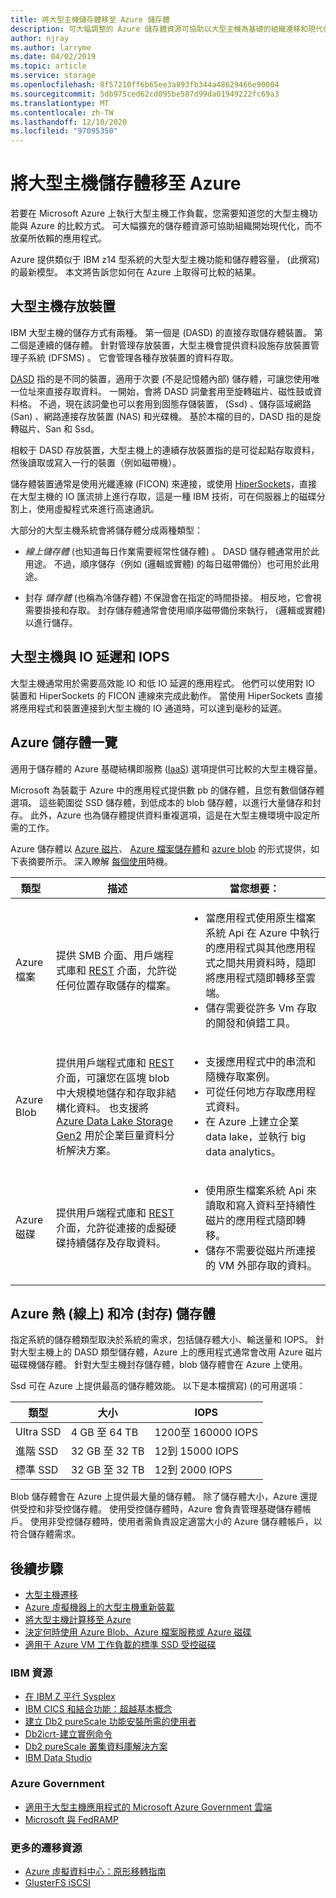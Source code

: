 ```yaml
---
title: 將大型主機儲存體移至 Azure 儲存體
description: 可大幅調整的 Azure 儲存體資源可協助以大型主機為基礎的組織遷移和現代化 IBM z14 應用程式。
author: njray
ms.author: larryme
ms.date: 04/02/2019
ms.topic: article
ms.service: storage
ms.openlocfilehash: 8f57210ff6b65ee3a893fb344a48629466e90004
ms.sourcegitcommit: 5db975ced62cd095be587d99da01949222fc69a3
ms.translationtype: MT
ms.contentlocale: zh-TW
ms.lasthandoff: 12/10/2020
ms.locfileid: "97095350"
---
```

# <a name="move-mainframe-storage-to-azure"></a>將大型主機儲存體移至 Azure

若要在 Microsoft Azure 上執行大型主機工作負載，您需要知道您的大型主機功能與 Azure 的比較方式。 可大幅擴充的儲存體資源可協助組織開始現代化，而不放棄所依賴的應用程式。

Azure 提供類似于 IBM z14 型系統的大型大型主機功能和儲存體容量， (此撰寫) 的最新模型。 本文將告訴您如何在 Azure 上取得可比較的結果。

## <a name="mainframe-storage-at-a-glance"></a>大型主機存放裝置

IBM 大型主機的儲存方式有兩種。 第一個是 (DASD) 的直接存取儲存體裝置。 第二個是連續的儲存體。 針對管理存放裝置，大型主機會提供資料設施存放裝置管理子系統 (DFSMS) 。 它會管理各種存放裝置的資料存取。

[DASD](https://en.wikipedia.org/wiki/Direct-access_storage_device) 指的是不同的裝置，適用于次要 (不是記憶體內部) 儲存體，可讓您使用唯一位址來直接存取資料。 一開始，會將 DASD 詞彙套用至旋轉磁片、磁性鼓或資料格。 不過，現在該詞彙也可以套用到固態存儲裝置， (Ssd) 、儲存區域網路 (San) 、網路連接存放裝置 (NAS) 和光碟機。 基於本檔的目的，DASD 指的是旋轉磁片、San 和 Ssd。

相較于 DASD 存放裝置，大型主機上的連續存放裝置指的是可從起點存取資料，然後讀取或寫入一行的裝置（例如磁帶機）。

儲存體裝置通常是使用光纖連線 (FICON) 來連接，或使用 [HiperSockets](https://www.ibm.com/support/knowledgecenter/zosbasics/com.ibm.zos.znetwork/znetwork_85.htm)，直接在大型主機的 IO 匯流排上進行存取，這是一種 IBM 技術，可在伺服器上的磁碟分割上，使用虛擬程式來進行高速通訊。

大部分的大型主機系統會將儲存體分成兩種類型：

- *線上儲存體* (也知道每日作業需要經常性儲存體) 。 DASD 儲存體通常用於此用途。 不過，順序儲存（例如 (邏輯或實體) 的每日磁帶備份）也可用於此用途。

- 封存 *儲存體* (也稱為冷儲存體) 不保證會在指定的時間掛接。 相反地，它會視需要掛接和存取。 封存儲存體通常會使用順序磁帶備份來執行， (邏輯或實體) 以進行儲存。

## <a name="mainframe-versus-io-latency-and-iops"></a>大型主機與 IO 延遲和 IOPS

大型主機通常用於需要高效能 IO 和低 IO 延遲的應用程式。 他們可以使用對 IO 裝置和 HiperSockets 的 FICON 連線來完成此動作。 當使用 HiperSockets 直接將應用程式和裝置連接到大型主機的 IO 通道時，可以達到毫秒的延遲。

## <a name="azure-storage-at-a-glance"></a>Azure 儲存體一覽

適用于儲存體的 Azure 基礎結構即服務 ([IaaS](https://azure.microsoft.com/overview/what-is-iaas/)) 選項提供可比較的大型主機容量。

Microsoft 為裝載于 Azure 中的應用程式提供數 pb 的儲存體，且您有數個儲存體選項。 這些範圍從 SSD 儲存體，到低成本的 blob 儲存體，以進行大量儲存和封存。 此外，Azure 也為儲存體提供資料重複選項，這是在大型主機環境中設定所需的工作。

Azure 儲存體以 [Azure 磁片](../../../managed-disks-overview.md)、 [Azure 檔案儲存體](../../../../storage/files/storage-files-introduction.md)和 [azure blob](../../../../storage/blobs/storage-blobs-overview.md) 的形式提供，如下表摘要所示。 深入瞭解 [每個使用](../../../../storage/common/storage-introduction.md)時機。

<!-- markdownlint-disable MD033 -->

<table>
<thead>
    <tr><th>類型</th><th>描述</th><th>當您想要：</th></tr>
</thead>
<tbody>
<tr><td>Azure 檔案
</td>
<td>
提供 SMB 介面、用戶端程式庫和 <a href="/rest/api/storageservices/file-service-rest-api">REST</a> 介面，允許從任何位置存取儲存的檔案。
</td>
<td><ul>
<li>當應用程式使用原生檔案系統 Api 在 Azure 中執行的應用程式與其他應用程式之間共用資料時，隨即將應用程式隨即轉移至雲端。</li>
<li>儲存需要從許多 Vm 存取的開發和偵錯工具。</li>
</ul>
</td>
</tr>
<tr><td>Azure Blob
</td>
<td>提供用戶端程式庫和 <a href="/rest/api/storageservices/blob-service-rest-api">REST</a> 介面，可讓您在區塊 blob 中大規模地儲存和存取非結構化資料。 也支援將 <a href="/azure/storage/blobs/data-lake-storage-introduction">Azure Data Lake Storage Gen2</a> 用於企業巨量資料分析解決方案。
</td>
<td><ul>
<li>支援應用程式中的串流和隨機存取案例。</li>
<li>可從任何地方存取應用程式資料。</li>
<li>在 Azure 上建立企業 data lake，並執行 big data analytics。</li>
</ul></td>
</tr>
<tr><td>Azure 磁碟
</td>
<td>提供用戶端程式庫和 <a href="/rest/api/compute/disks">REST</a> 介面，允許從連接的虛擬硬碟持續儲存及存取資料。
</td>
<td><ul>
<li>使用原生檔案系統 Api 來讀取和寫入資料至持續性磁片的應用程式隨即轉移。</li>
<li>儲存不需要從磁片所連接的 VM 外部存取的資料。</li>
</ul></td>
</tr>
</tbody>
</table>
<!-- markdownlint-enable MD033 -->

## <a name="azure-hot-online-and-cold-archive-storage"></a>Azure 熱 (線上) 和冷 (封存) 儲存體

指定系統的儲存體類型取決於系統的需求，包括儲存體大小、輸送量和 IOPS。 針對大型主機上的 DASD 類型儲存體，Azure 上的應用程式通常會改用 Azure 磁片磁碟機儲存體。 針對大型主機封存儲存體，blob 儲存體會在 Azure 上使用。

Ssd 可在 Azure 上提供最高的儲存體效能。 以下是本檔撰寫)  (的可用選項：

| 類型         | 大小           | IOPS                  |
|--------------|----------------|-----------------------|
| Ultra SSD    | 4 GB 至 64 TB  | 1200至 160000 IOPS |
| 進階 SSD  | 32 GB 至 32 TB | 12到 15000 IOPS     |
| 標準 SSD | 32 GB 至 32 TB | 12到 2000 IOPS      |

Blob 儲存體會在 Azure 上提供最大量的儲存體。 除了儲存體大小，Azure 還提供受控和非受控儲存體。 使用受控儲存體時，Azure 會負責管理基礎儲存體帳戶。 使用非受控儲存體時，使用者需負責設定適當大小的 Azure 儲存體帳戶，以符合儲存體需求。

## <a name="next-steps"></a>後續步驟

- [大型主機遷移](/azure/architecture/cloud-adoption/infrastructure/mainframe-migration/overview)
- [Azure 虛擬機器上的大型主機重新裝載](../overview.md)
- [將大型主機計算移至 Azure](mainframe-compute-Azure.md)
- [決定何時使用 Azure Blob、Azure 檔案服務或 Azure 磁碟](../../../../storage/common/storage-introduction.md)
- [適用于 Azure VM 工作負載的標準 SSD 受控磁碟](../../../disks-types.md#standard-ssd)

### <a name="ibm-resources"></a>IBM 資源

- [在 IBM Z 平行 Sysplex](https://www.ibm.com/it-infrastructure/z/technologies/parallel-sysplex-resources)
- [IBM CICS 和結合功能：超越基本概念](https://www.redbooks.ibm.com/redbooks/pdfs/sg248420.pdf)
- [建立 Db2 pureScale 功能安裝所需的使用者](https://www.ibm.com/support/knowledgecenter/en/SSEPGG_11.1.0/com.ibm.db2.luw.qb.server.doc/doc/t0055374.html?pos=2)
- [Db2icrt-建立實例命令](https://www.ibm.com/support/knowledgecenter/en/SSEPGG_11.1.0/com.ibm.db2.luw.admin.cmd.doc/doc/r0002057.html)
- [Db2 pureScale 叢集資料庫解決方案](https://www.ibmbigdatahub.com/blog/db2-purescale-clustered-database-solution-part-1)
- [IBM Data Studio](https://www.ibm.com/developerworks/downloads/im/data/index.html/)

### <a name="azure-government"></a>Azure Government

- [適用于大型主機應用程式的 Microsoft Azure Government 雲端](https://azure.microsoft.com/resources/microsoft-azure-government-cloud-for-mainframe-applications/)
- [Microsoft 與 FedRAMP](https://www.microsoft.com/TrustCenter/Compliance/FedRAMP)

### <a name="more-migration-resources"></a>更多的遷移資源

- [Azure 虛擬資料中心：原形移轉指南](https://azure.microsoft.com/resources/azure-virtual-datacenter-lift-and-shift-guide/)
- [GlusterFS iSCSI](https://glusterdocs.readthedocs.io/en/latest/Administrator%20Guide/GlusterFS%20iSCSI/)